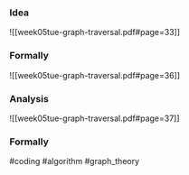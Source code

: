 ### Idea
![[week05tue-graph-traversal.pdf#page=33]]
### Formally
![[week05tue-graph-traversal.pdf#page=36]]
### Analysis
![[week05tue-graph-traversal.pdf#page=37]]
### Formally

#coding #algorithm  #graph_theory 



